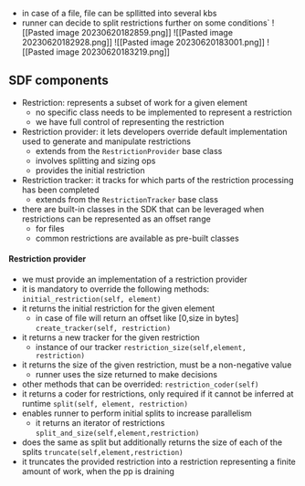 - in case of a file, file can be spllitted into several kbs
- runner can decide to split restrictions further on some conditions`
![[Pasted image 20230620182859.png]]
![[Pasted image 20230620182928.png]]
![[Pasted image 20230620183001.png]]
![[Pasted image 20230620183219.png]]

## SDF components
- Restriction: represents a subset of work for a given element
	- no specific class needs to be implemented to represent a restriction
	- we have full control of representing the restriction
- Restriction provider: it lets developers override default implementation used to generate and manipulate restrictions
	- extends from the `RestrictionProvider` base class
	- involves splitting and sizing ops
	- provides the initial restriction
- Restriction tracker: it tracks for which parts of the restriction processing has been completed
	- extends from the `RestrictionTracker` base class
- there are built-in classes in the SDK that can be leveraged when restrictions can be represented as an offset range
	- for files
	- common restrictions are available as pre-built classes

#### Restriction provider
- we must provide an implementation of a restriction provider
- it is mandatory to override the following methods:
`initial_restriction(self, element)`
- it returns the initial restriction for the given element
	- in case of file will return an offset like \[0,size in bytes\]
`create_tracker(self, restriction)`
- it returns a new tracker for the given restriction
	- instance of our tracker
`restriction_size(self,element, restriction)`
- it returns the size of the given restriction, must be a non-negative value
	- runner uses the size returned to make decisions
- other methods that can be overrided:
`restriction_coder(self)`
- it returns a coder for restrictions, only required if it cannot be inferred at runtime
`split(self, element, restriction)`
- enables runner to perform initial splits to increase parallelism
	- it returns an iterator of restrictions
`split_and_size(self,element,restriction)`
- does the same as split but additionally returns the size of each of the splits
`truncate(self,element,restriction)`
- it truncates the provided restriction into a restriction representing a finite amount of work, when the pp is draining